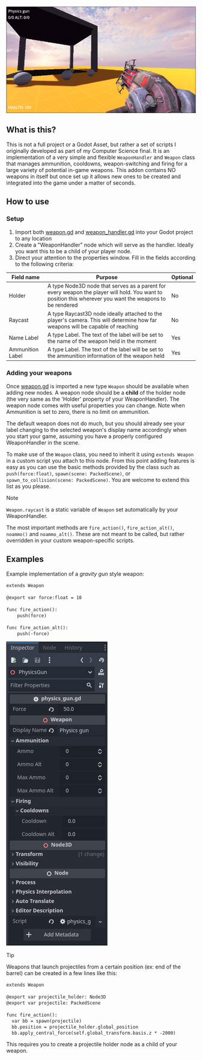 ![properties](/screenshots/example.png)

## What is this?

This is not a full project or a Godot Asset, but rather a set of scripts I originally developed as part of my Computer Science final. It is an implementation of a very simple and flexible
`WeaponHandler` and `Weapon` class that manages ammunition, cooldowns, weapon-switching and firing for a large variety of potential in-game weapons. This addon contains NO weapons in itself but once set up it allows new ones to be created and integrated into the game under a matter of seconds.

## How to use

### Setup
1. Import both [weapon.gd](weapon.gd) and [weapon_handler.gd](weapon_handler.gd) into your Godot project to any location
2. Create a "WeaponHandler" node which will serve as the handler. Ideally you want this to be a child of your player node.
3. Direct your attention to the properties window. Fill in the fields according to the following criteria:

| Field name  | Purpose | Optional |
| ------------| --------|----------|
| Holder | A type Node3D node that serves as a parent for every weapon the player will hold. You want to position this wherever you want the weapons to be rendered | No
|Raycast| A type Raycast3D node ideally attached to the player's camera. This will determine how far weapons will be capable of reaching | No
|Name Label | A type Label. The text of the label will be set to the name of the weapon held in the moment|Yes
|Ammunition Label| A type Label. The text of the label will be set to the ammunition information of the weapon held|Yes

### Adding your weapons
Once [weapon.gd](weapon.gd) is imported a new type `Weapon` should be available when adding new nodes.
A weapon node should be a **child** of the holder node (the very same as the 'Holder' property of your WeaponHandler). The weapon node comes with useful properties you can change. Note when Ammunition is set to zero, there is no limit on ammunition.


The default weapon does not do much, but you should already see your label changing to the selected weapon's display name accordingly when you start your game, assuming you have a properly configured WeaponHandler in the scene.


To make use of the `Weapon` class, you need to inherit it using `extends Weapon` in a custom script you attach to this node. From this point adding features is easy as you can use the basic methods provided by the class such as
`push(force:float)`, `spawn(scene: PackedScene)`, or `spawn_to_collision(scene: PackedScene)`. You are welcome to extend this list as you please.


> [!NOTE]  
> `Weapon.raycast` is a static variable of `Weapon` set automatically by your WeaponHandler.

The most important methods are `fire_action()`, `fire_action_alt()`, `noammo()` and `noammo_alt()`. These are not meant to be called, but rather overridden in your custom weapon-specific scripts.

## Examples

Example implementation of a *gravity gun* style weapon:
```
extends Weapon

@export var force:float = 10

func fire_action():
	push(force)

func fire_action_alt():
	push(-force)
```

![properties](/screenshots/properties.png)

> [!TIP]
> Weapons that launch projectiles from a certain position (ex: end of the barrel) can be created in a few lines like this:
> ```
> extends Weapon
>
> @export var projectile_holder: Node3D
> @export var projectile: PackedScene
>
> func fire_action():
>	var bb = spawn(projectile)
>	bb.position = projectile_holder.global_position
>	bb.apply_central_force(self.global_transform.basis.z * -2000)
> ```
> This requires you to create a projectile holder node as a child of your weapon.
